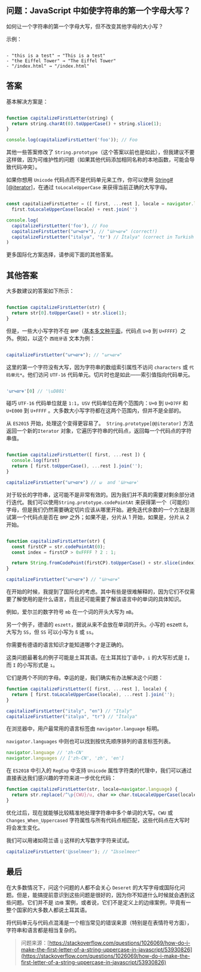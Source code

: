 ## 问题：JavaScript 中如使字符串的第一个字母大写？

如何让一个字符串的第一个字母大写，但不改变其他字母的大小写？

示例：

```

- "this is a test" → "This is a test"
- "the Eiffel Tower" → "The Eiffel Tower"
- "/index.html" → "/index.html"

```

## 答案

基本解决方案是：

```js

function capitalizeFirstLetter(string) {
  return string.charAt(0).toUpperCase() + string.slice(1);
}

console.log(capitalizeFirstLetter('foo')); // Foo

```

其他一些答案修改了 `String.prototype`（这个答案以前也是如此），但我建议不要这样做，因为可维护性的问题（如果其他代码添加相同名称的本地函数，可能会导致代码冲突）。

如果你想用 `Unicode` 代码点而不是代码单元来工作，你可以使用 [String#[@iterator]](https://developer.mozilla.org/zh-CN/docs/Web/JavaScript/Reference/Global_Objects/String/@@iterator)，在通过 `toLocaleUpperCase` 来获得当前正确的大写字母。

```js

const capitalizeFirstLetter = ([ first, ...rest ], locale = navigator.language) =>
  first.toLocaleUpperCase(locale) + rest.join('')

console.log(
  capitalizeFirstLetter('foo'), // Foo
  capitalizeFirstLetter("𐐶𐐲𐑌𐐼𐐲𐑉"), // "𐐎𐐲𐑌𐐼𐐲𐑉" (correct!)
  capitalizeFirstLetter("italya", 'tr') // İtalya" (correct in Turkish Latin!)
)

```

更多国际化方案选择，请参阅下面的其他答案。

## 其他答案

大多数建议的答案如下所示：

```js

function capitalizeFirstLetter(str) {
  return str[0].toUpperCase() + str.slice(1);
}

```

但是，一些大小写字符不在 `BMP`（[基本多文种平面](https://zh.wikipedia.org/wiki/Unicode%E5%AD%97%E7%AC%A6%E5%B9%B3%E9%9D%A2%E6%98%A0%E5%B0%84)，代码点 `U+0` 到 `U+FFFF`）之外。例如，以这个 `西班牙语` 文本为例：

```js

capitalizeFirstLetter("𐐶𐐲𐑌𐐼𐐲𐑉"); // "𐐶𐐲𐑌𐐼𐐲𐑉"

```

这里的第一个字符没有大写，因为字符串的数组索引属性不访问 `characters` 或 `代码单元*`。他们访问 `UTF-16` 代码单元。切片时也是如此——索引值指向代码单元。

```js

'𐐶𐐲𐑌𐐼𐐲𐑉'[0] // '\uD801'

```

碰巧 `UTF-16` 代码单位就是 `1:1`，`USV` 代码单位在两个范围内：`U+0` 到 `U+D7FF` 和 `U+E000` 到 `U+FFFF` 。大多数大小写字符都在这两个范围内，但并不是全部的。

从 `ES2015` 开始，处理这个变得更容易了。` String.prototype[@@iterator]` 方法返回一个新的`Iterator` 对象，它遍历字符串的代码点，返回每一个代码点的字符串值。

```js

function capitalizeFirstLetter([ first, ...rest ]) {
  console.log(first)
  return [ first.toUpperCase(), ...rest ].join('');
}

capitalizeFirstLetter("𐐶𐐲𐑌𐐼𐐲𐑉") // 𐐶  and '𐐎𐐲𐑌𐐼𐐲𐑉'

```

对于较长的字符串，这可能不是非常有效的。因为我们并不真的需要对剩余部分进行迭代。我们可以使用`String.prototype.codePointAt` 来获得第一个（可能的）字母，但是我们仍然需要确定切片应该从哪里开始。避免迭代余数的一个方法是测试第一个代码点是否在 `BMP` 之外；如果不是，分片从 1 开始，如果是，分片从 2 开始。

```js

function capitalizeFirstLetter(str) {
  const firstCP = str.codePointAt(0);
  const index = firstCP > 0xFFFF ? 2 : 1;

  return String.fromCodePoint(firstCP).toUpperCase() + str.slice(index);
}

capitalizeFirstLetter("𐐶𐐲𐑌𐐼𐐲𐑉") // "𐐎𐐲𐑌𐐼𐐲𐑉"

```

在开始的时候，我提到了国际化的考虑。其中有些是很难解释的，因为它们不仅需要了解使用的是什么语言，而且还可能需要了解该语言中的单词的具体知识。

例如，爱尔兰的数字符号 `mb` 在一个词的开头大写为 `mB`。

另一个例子，德语的 `eszett`，据说从来不会放在单词的开头。小写的 eszett `ß`，大写为 `SS`，但 `SS` 可以小写为 `ß` 或 `ss`。

你需要有德语的语言知识才能知道哪个才是正确的。

这类问题最著名的例子可能是土耳其语。在土耳其拉丁语中，`i` 的大写形式是 `İ`，而 `I` 的小写形式是 `ı`。

它们是两个不同的字母。幸运的是，我们确实有办法解决这个问题：

```js
function capitalizeFirstLetter([ first, ...rest ], locale) {
  return [ first.toLocaleUpperCase(locale), ...rest ].join('');
}

capitalizeFirstLetter("italy", "en") // "Italy"
capitalizeFirstLetter("italya", "tr") // "İtalya"
```

在浏览器中，用户最常用的语言标签由 `navigator.language` 标明。

`navigator.languages` 中则也可以找到按优先顺序排列的语言标签列表。

```js
navigator.language // 'zh-CN'
navigator.languages // ['zh-CN', 'zh', 'en']
```

在 `ES2018` 中引入的 `RegExp` 中支持 `Unicode` 属性字符类的代理中，我们可以通过直接表达我们感兴趣的字符来进一步优化代码：

```js
function capitalizeFirstLetter(str, locale=navigator.language) {
  return str.replace(/^\p{CWU}/u, char => char.toLocaleUpperCase(locale));
}
```

优化过后，现在就能够比较精准地处理字符串中多个单词的大写。`CWU` 或 `Changes_When_Uppercased` 字符属性与所有代码点相匹配，这些代码点在大写时将会发生变化。

我们可以用诸如荷兰语 `ĳ` 这样的大写数字字符来试试。

```js
capitalizeFirstLetter('ĳsselmeer'); // "Ĳsselmeer"
```

## 最后

在大多数情况下，问这个问题的人都不会关心 `Deseret` 的大写字母或国际化问题。但是，能搞提前意识到这些问题是很好的，因为你不知道什么时候就会遇到这些问题。它们并不是 `边缘` 案例，或者说，它们不是定义上的边缘案例，毕竟有一整个国家的大多数人都说土耳其语。

将代码单元与代码点混淆是一个相当常见的错误来源（特别是在表情符号方面），字符串和语言都是相当复杂的。

> 问题来源：[https://stackoverflow.com/questions/1026069/how-do-i-make-the-first-letter-of-a-string-uppercase-in-javascript/53930826](https://stackoverflow.com/questions/1026069/how-do-i-make-the-first-letter-of-a-string-uppercase-in-javascript/53930826)